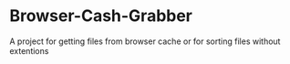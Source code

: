 # Browser-Cash-Grabber
A project for getting files from browser cache or for sorting files without extentions
